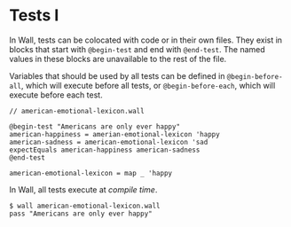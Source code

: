 # Tests I

In Wall, tests can be colocated with code or in their own files.  They exist in blocks that start with `@begin-test` and end with `@end-test`.  The named values in these blocks are unavailable to the rest of the file.

Variables that should be used by all tests can be defined in `@begin-before-all`, which will execute before all tests, or `@begin-before-each`, which will execute before each test.

```
// american-emotional-lexicon.wall

@begin-test "Americans are only ever happy"
american-happiness = amerian-emotional-lexicon 'happy
american-sadness = american-emotional-lexicon 'sad
expectEquals american-happiness american-sadness
@end-test

american-emotional-lexicon = map _ 'happy
```

In Wall, all tests execute at *compile time*.

```
$ wall american-emotional-lexicon.wall
pass "Americans are only ever happy"
```